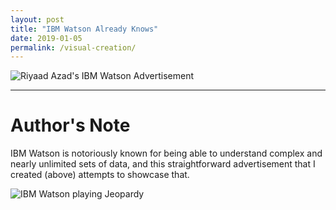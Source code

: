 ```yaml
---
layout: post
title: "IBM Watson Already Knows"
date: 2019-01-05
permalink: /visual-creation/
---
```


![Riyaad Azad's IBM Watson Advertisement](https://docs.google.com/a/lcps.org/drawings/d/e/2PACX-1vRJ_FLqhP9R6Qlg4jUoPSiNAQcavUq6trAAU2OCcZ3sZmlnPjsXAweBibmSbhZX2ocD50WpT2S8uNwE/pub?w=1584&h=1224)
___

# Author's Note
IBM Watson is notoriously known for being able to understand complex and nearly unlimited sets of data, and this straightforward advertisement that I created (above) attempts to showcase that. 

![IBM Watson playing Jeopardy](https://upload.wikimedia.org/wikipedia/commons/thumb/5/51/IBM_Watson_w_Jeopardy.jpg/1280px-IBM_Watson_w_Jeopardy.jpg)
